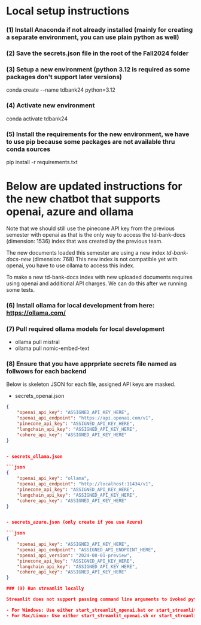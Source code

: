 # Local setup instructions
### (1) Install Anaconda if not already installed (mainly for creating a separate environment, you can use plain python as well)
### (2) Save the secrets.json file in the root of the Fall2024 folder
### (3) Setup a new environment (python 3.12 is required as some packages don't support later versions)
conda create --name tdbank24 python=3.12
### (4) Activate new environment
conda activate tdbank24
### (5) Install the requirements for the new environment, we have to use pip because some packages are not available thru conda sources
pip install -r requirements.txt

# Below are updated instructions for the new chatbot that supports openai, azure and ollama 

Note that we should still use the pinecone API key from the previous semester with openai as that is the only way to access the td-bank-docs (dimension: 1536) index that was created by the previous team.

The new documents loaded this semester are using a new index *td-bank-docs-new* (dimension: 768) This new index is not compatible yet with openai, you have to use ollama to access this index.

To make a new td-bank-docs index with new uploaded documents requires using openai and additional API charges. We can do this after we running some tests.


### (6) Install ollama for local development from here: https://ollama.com/

### (7) Pull required ollama models for local development

- ollama pull mistral
- ollama pull nomic-embed-text

### (8) Ensure that you have apprpriate secrets file named as follwows for each backend

Below is skeleton JSON for each file, assigned API keys are masked.

- secrets_openai.json

```json
{
    "openai_api_key": "ASSIGNED_API_KEY_HERE",
    "openai_api_endpoint": "https://api.openai.com/v1",
    "pinecone_api_key": "ASSIGNED_API_KEY_HERE",
    "langchain_api_key": "ASSIGNED_API_KEY_HERE",
    "cohere_api_key": "ASSIGNED_API_KEY_HERE"
}


- secrets_ollama.json

```json
{
    "openai_api_key": "ollama",
    "openai_api_endpoint": "http://localhost:11434/v1",
    "pinecone_api_key": "ASSIGNED_API_KEY_HERE",
    "langchain_api_key": "ASSIGNED_API_KEY_HERE",
    "cohere_api_key": "ASSIGNED_API_KEY_HERE"    
}


- secrets_azure.json (only create if you use Azure)

```json
{
    "openai_api_key": "ASSIGNED_API_KEY_HERE",
    "openai_api_endpoint": "ASSIGNED_API_ENDPOINT_HERE",
    "openai_api_version": "2024-08-01-preview",
    "pinecone_api_key": "ASSIGNED_API_KEY_HERE",
    "langchain_api_key": "ASSIGNED_API_KEY_HERE",
    "cohere_api_key": "ASSIGNED_API_KEY_HERE"    
}

### (9) Run streamlit locally

Streamlit does not support passing command line arguments to ivoked python scripts, so we have to pass through the OS environment. I created shell scripts for that below.

- For Windows: Use either start_streamlit_openai.bat or start_streamlit_ollama.bat
- For Mac/Linux: Use either start_streamlit_openai.sh or start_streamlit_ollama.sh



